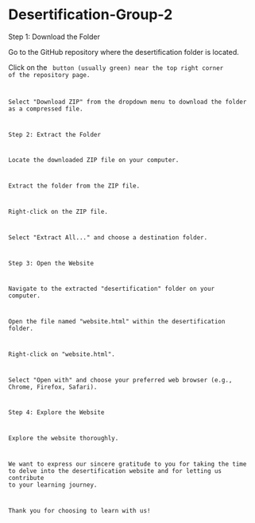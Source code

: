 # Desertification-Group-2

Step 1: Download the Folder

Go to the GitHub repository where the desertification folder is located.

Click on the <Code> button (usually green) near the top right corner of the repository page.

Select "Download ZIP" from the dropdown menu to download the folder as a compressed file.

Step 2: Extract the Folder

Locate the downloaded ZIP file on your computer.

Extract the folder from the ZIP file.

Right-click on the ZIP file.

Select "Extract All..." and choose a destination folder.

Step 3: Open the Website

Navigate to the extracted "desertification" folder on your computer.

Open the file named "website.html" within the desertification folder.

Right-click on "website.html".

Select "Open with" and choose your preferred web browser (e.g., Chrome, Firefox, Safari).

Step 4: Explore the Website

Explore the website thoroughly.

We want to express our sincere gratitude to you for taking the time to delve into the desertification website and for letting us contribute to your learning journey.

Thank you for choosing to learn with us!

